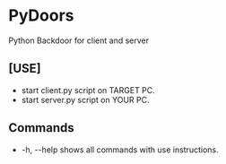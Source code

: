 # PyDoors
Python Backdoor for client and server
## [USE]
- start client.py script on TARGET PC.
- start server.py script on YOUR PC.
## Commands
- -h, --help shows all commands with use instructions.
